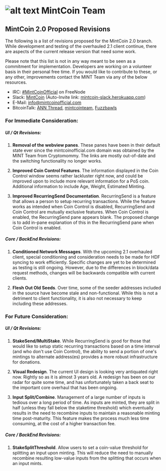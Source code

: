 ![alt text](https://avatars1.githubusercontent.com/u/8325639?v=3&s=200 "MintCoin") MintCoin Team
======

MintCoin 2.0 Proposed Revisions
------

The following is a list of revisions proposed for the MintCoin 2.0 branch. While development and testing of the
overhauled 2.1 client continue, there are aspects of the current release version that need some work.

Please note that this list is not in any way meant to be seen as a commitment for implementation. Developers
are working on a volunteer basis in their personal free time. If you would like to contribute to these, or
any other, improvements contact the MINT Team via any of the below resources.

* IRC: [#MintCoinOfficial](https://kiwiirc.com/client/irc.freenode.net/MintcoinOfficial "MINT IRC WebChat") on FreeNode
* Slack: [MintCoin](http://mintcoin.slack.com) (Auto-Invite link: [mintcoin-slack.herokuapp.com](http://mintcoin-slack.herokuapp.com/))
* E-Mail: [info@mintcoinofficial.com](mailto:info@mintcoinofficial.com)
* BitcoinTalk: [ANN Thread](https://bitcointalk.org/index.php?topic=450381.0), [mintcointeam](https://bitcointalk.org/index.php?action=profile;u=234814), [Fuzzbawls](https://bitcointalk.org/index.php?action=profile;u=522056)

### For Immediate Consideration: ###

##### UI / Qt Revisions: #####
1. **Removal of the webview panes**. These panes have been in their default state ever since the
mintcoinofficial.com domain was obtained by the MINT Team from Cryptomommy. The links are mostly out-of-date
and the switching functionality no longer works.

2. **Improved Coin Control Features**. The information displayed in the Coin Control window seems rather lackluster
right now, and could be improved upon to include more relevant information for a PoS coin. Additional information
to include Age, Weight, Estimated Minting.

3. **Improved RecurringSend Documentation**. RecurringSend is a feature that allows a person to setup recurring
transactions. While the feature works as intended when Coin Control is disabled, RecurringSend and Coin Control are mutually
exclusive features. When Coin Control is enabled, the RecurringSend pane appears blank. The proposed change
is to add in-pane explanation of this in the RecurringSend pane when Coin Control is enabled.

##### Core / BackEnd Revisions: #####
1. **Conditioned Network Messages**. With the upcoming 2.1 overhauled client, special conditioning and consideration
needs to be made for HDF syncing to work efficiently. Specific changes are yet to be determined as testing is still
ongoing. However, due to the differences in block/data request methods, changes will be backwards compatible with
current clients.

2. **Flesh Out Old Seeds**. Over time, some of the seeder addresses included in the source have become stale and
non-functional. While this is not a detriment to client functionality, it is also not necessary to keep including
these addresses.


### For Future Consideration: ###

##### UI / Qt Revisions: #####
1. **StakeSend/MultiStake**. While RecurringSend is good for those that would like to setup static recurring
transactions based on a time interval (and who don't use Coin Control), the ability to send a portion of
one's mintings to alternate address(es) provides a more robust infrastructure for donations.

2. **Visual Redesign**. The current UI design is looking very antiquated right now. Rightly so as it is almost
3 years old. A redesign has been on our radar for quite some time, and has unfortunately taken a back seat
to the important core overhaul that has been ongoing.

3. **Input Split/Combine**. Management of a large number of inputs is tedious over a long period of time.
As inputs are minted, they are split in half (unless they fall below the staketime threshold) which eventually
results in the need to recombine inputs to maintain a reasonable minting time post-maturity. This feature
makes the process much less time consuming, at the cost of a higher transaction fee.

##### Core / BackEnd Revisions: #####
1. **StakeSplitThreshold**. Allow users to set a coin-value threshold for splitting an input upon minting.
This will reduce the need to manually recombine resulting low-value inputs from the splitting that occurs
when an input mints.

